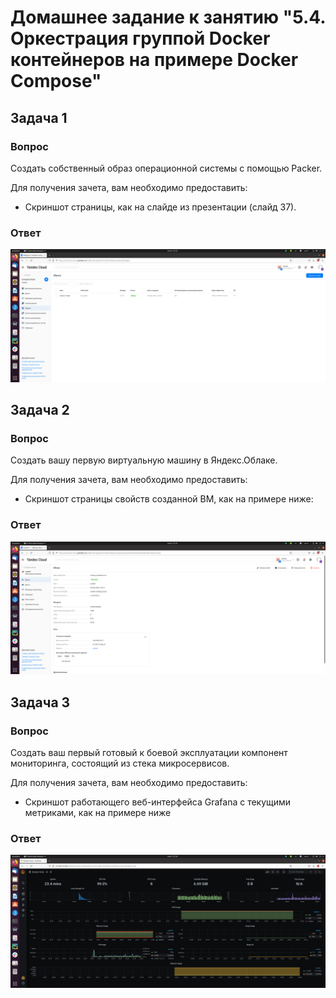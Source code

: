 # Домашнее задание к занятию "5.4. Оркестрация группой Docker контейнеров на примере Docker Compose"

## Задача 1

### Вопрос
Создать собственный образ операционной системы с помощью Packer.

Для получения зачета, вам необходимо предоставить:
- Скриншот страницы, как на слайде из презентации (слайд 37).

### Ответ

![Скриншот](./assets/packer.png)

## Задача 2

### Вопрос

Создать вашу первую виртуальную машину в Яндекс.Облаке.

Для получения зачета, вам необходимо предоставить:
- Скриншот страницы свойств созданной ВМ, как на примере ниже:

### Ответ

![Скриншот](./assets/vm.png)

## Задача 3

### Вопрос

Создать ваш первый готовый к боевой эксплуатации компонент мониторинга, состоящий из стека микросервисов.

Для получения зачета, вам необходимо предоставить:
- Скриншот работающего веб-интерфейса Grafana с текущими метриками, как на примере ниже


### Ответ

![Скриншот](./assets/grafana.png)